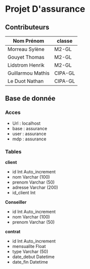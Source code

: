 # Projet D'assurance

## Contributeurs


| Nom Prénom         | classe  |
|--------------------|---------|
| Morreau Sylène     | M2-GL   |
| Gouyet Thomas      | M2-GL   |
| Lidstrom Henrik    | M2-GL   |
| Guillarmou Mathis  | CIPA-GL |
| Le Duot Nathan     | CIPA-GL |

## Base de donnée

### Acces
- Url :   localhost
- base :  assurance
- user :  assurance
- mdp :   assurance

### Tables

**client**
- id         Int  Auto_increment
- nom        Varchar (100)
- prenom     Varchar (50)
- adresse    Varchar (200)
- id_client Int

**Conseiller**
- id        Int  Auto_increment
- nom       Varchar (100)
- prenom    Varchar (50)

**contrat**
- id         Int  Auto_increment
- mensualite Float
- type       Varchar (50)
- date_debut Datetime
- date_fin   Datetime
